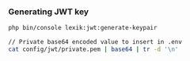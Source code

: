### Generating JWT key

```bash
php bin/console lexik:jwt:generate-keypair

// Private base64 encoded value to insert in .env
cat config/jwt/private.pem | base64 | tr -d '\n'
```